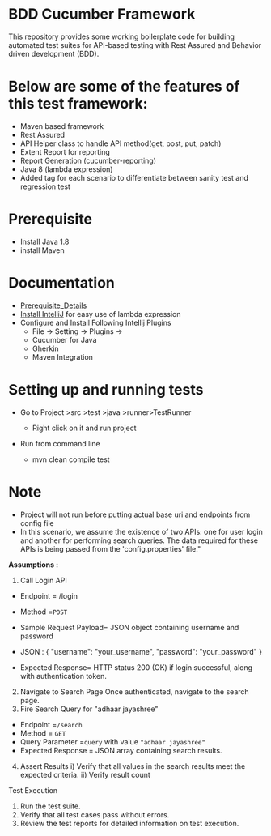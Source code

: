 # BDD Cucumber Framework

This repository provides some working boilerplate code for building automated test suites for API-based testing with Rest Assured and Behavior driven development (BDD). 

# Below are some of the features of this test framework:

* Maven based framework
* Rest Assured
* API Helper class to handle API method(get, post, put, patch)
* Extent Report for reporting
* Report Generation (cucumber-reporting)
* Java 8 (lambda expression)
* Added tag for each scenario to differentiate between sanity test and regression test 

# Prerequisite
* Install Java 1.8
* install Maven

# Documentation

* [Prerequisite_Details](https://github.com/selenium-cucumber/selenium-cucumber-java/blob/master/doc/installation.md)
* [Install IntelliJ](https://www.jetbrains.com/idea/download/#section=linux) for easy use of lambda expression
* Configure and Install Following Intellij Plugins
	* File -> Setting -> Plugins ->
	* Cucumber for Java 
	* Gherkin 
	* Maven Integration 

# Setting up and running tests

* Go to Project >src >test >java >runner>TestRunner
	* Right click on it and run project
	

* Run from command line
  * mvn clean compile test

# Note
* Project will not run before putting actual base uri and endpoints from config file
* In this scenario, we assume the existence of two APIs: one for user login and another for 
performing search queries. The data required for these APIs is being passed from the 'config.properties' file."

**Assumptions :**

1. Call Login API
*  Endpoint = /login
*  Method =`POST`
*   Sample Request Payload= JSON object containing username and password

*   JSON :
   {
   "username": "your_username",
   "password": "your_password"
   }
*  Expected Response= HTTP status 200 (OK) if login successful, along with authentication token.

2. Navigate to Search Page
   Once authenticated, navigate to the search page.
3. Fire Search Query for "adhaar jayashree"
*  Endpoint =`/search`
*   Method = `GET`
*  Query Parameter =`query` with value `"adhaar jayashree"`
*  Expected Response = JSON array containing search results.

4. Assert Results
i) Verify that all values in the search results meet the expected criteria.
ii) Verify result count

Test Execution
1. Run the test suite.
2. Verify that all test cases pass without errors.
3. Review the test reports for detailed information on test execution.

	